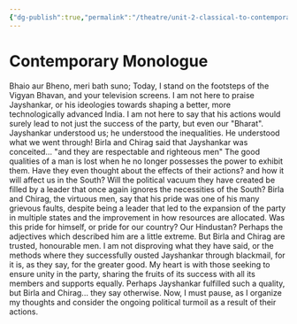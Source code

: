 ```yaml
---
{"dg-publish":true,"permalink":"/theatre/unit-2-classical-to-contemporary/contemporary-monologue/","dgHomeLink":true,"dgPassFrontmatter":false,"dgShowLocalGraph":true}
---
```


# Contemporary Monologue

Bhaio aur Bheno, meri bath suno;
Today, I stand on the footsteps of the Vigyan Bhavan, and your television screens.
I am not here to praise Jayshankar, or his ideologies towards shaping a better, more technologically advanced India. I am not here to say that his actions would surely lead to not just the success of the party, but even our "Bharat". 
Jayshankar understood us; he understood the inequalities. He understood what we went through!
Birla and Chirag said that Jayshankar was conceited... "and they are respectable and righteous men"
The good qualities of a man is lost when he no longer possesses the power to exhibit them. Have they even thought about the effects of their actions? and how it will affect us in the South? Will the political vacuum they have created be filled by a leader that once again ignores the necessities of the South? 
Birla and Chirag, the virtuous men, say that his pride was one of his many grievous faults, despite being a leader that led to the expansion of the party in multiple states and the improvement in how resources are allocated. Was this pride for himself, or pride for our country? Our Hindustan?
Perhaps the adjectives which described him are a little extreme. But Birla and Chirag are trusted, honourable men. 
I am not disproving what they have said, or the methods where they successfully ousted Jayshankar through blackmail, for it is, as they say, for the greater good.
My heart is with those seeking to ensure unity in the party, sharing the fruits of its success with all its members and supports equally. Perhaps Jayshankar fulfilled such a quality, but Birla and Chirag... they say otherwise. 
Now, I must pause, as I organize my thoughts and consider the ongoing political turmoil as a result of their actions.